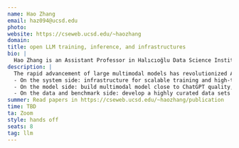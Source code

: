 ```yaml
---
name: Hao Zhang
email: haz094@ucsd.edu
photo: 
website: https://cseweb.ucsd.edu/~haozhang
domain: 
title: open LLM training, inference, and infrastructures
bio: |
  Hao Zhang is an Assistant Professor in Halıcıoğlu Data Science Institute and the Department of Computer Science and Engineering at UC San Diego. Before joining UCSD, Hao was a postdoctoral researcher at UC Berkeley working with Ion Stoica (2021 - 2023). Hao completed his Ph.D. in Computer Science at Carnegie Mellon University with Eric Xing (2014 - 2020). During PhD, Hao took on leave and worked for the ML platform startup Petuum Inc (2016 - 2021). Hao's research interest is in the intersection area of machine learning and systems. Hao's past work includes vLLM, Chatbot Arena, Vicuna, Alpa, Poseidon, Petuum. Hao’s research has been recognized with the Jay Lepreau best paper award at OSDI’21 and an NVIDIA pioneer research award at NeurIPS’17. Hao also cofounded the company LMNet.ai (2023) which has joined Snowflake since November 2023, and the nonprofit LMSYS Org (2023) which maintains many popular open models, evaluation, and systems.
description: |
  The rapid advancement of large multimodal models has revolutionized AI systems, resulting in unprecedented levels of intelligence as seen in OpenAI’s GPT-4. However, despite its performance, the training and architecture details of GPT-4 remain unclear, hindering research and open-source innovation in this field. In this project, we'll explore three relevant areas to LLMs:
  - On the system side: infrastructure for scalable training and high-throughput serving with advanced memory management and parallelization techniques.
  - On the model side: build multimodal model close to ChatGPT quality, which can also interact with the real world by taking actions and using tools.
  - On the data and benchmark side: develop a highly curated data sets and benchmark platform with novel data augmentation, data filtering, and ranking methods.
summer: Read papers in https://cseweb.ucsd.edu/~haozhang/publication
time: TBD
ta: Zoom
style: hands off
seats: 8
tag: llm
---
```


